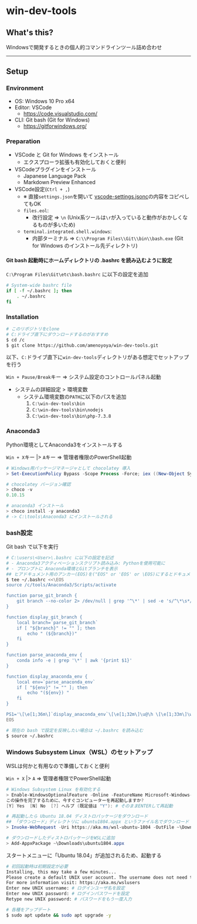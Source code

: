 # win-dev-tools

## What's this?

Windowsで開発するときの個人的コマンドラインツール詰め合わせ

***

## Setup

### Environment
- OS: Windows 10 Pro x64
- Editor: VSCode
    - https://code.visualstudio.com/
- CLI: Git bash (Git for Windows)
    - https://gitforwindows.org/

### Preparation
- VSCode と Git for Windows をインストール
    - エクスプローラ拡張も有効化しておくと便利
- VSCodeプラグインをインストール
    - Japanese Language Pack
    - Markdown Preview Enhanced
- VSCode設定(`Ctrl + ,`)
    - ※ 直接`settings.json`を開いて [vscode-settings.jsonc](./vscode-settings.jsonc)の内容をコピペしてもOK
    - `files.eol`:
        - 改行設定 => `\n` (Unix系ツールは`\r`が入っていると動作がおかしくなるものが多いため)
    - `terminal.integrated.shell.windows`:
        - 内部ターミナル => `C:\\Program Files\\Git\\bin\\bash.exe` (Git for Windows のインストール先ディレクトリ)

#### Git bash 起動時にホームディレクトリの .bashrc を読み込むように設定
`C:\Program Files\Git\etc\bash.bashrc` に以下の設定を追加

```bash
# System-wide bashrc file
if [ -f ~/.bashrc ]; then
    . ~/.bashrc
fi
```

### Installation
```bash
# このリポジトリをclone
# C:ドライブ直下にダウンロードするのがおすすめ
$ cd /c
$ git clone https://github.com/amenoyoya/win-dev-tools.git
```

以下、`C:`ドライブ直下に`win-dev-tools`ディレクトリがある想定でセットアップを行う

`Win + Pause/Break`キー => システム設定のコントロールパネル起動

- システムの詳細設定 > 環境変数
    - システム環境変数の`PATH`に以下のパスを追加
        1. `C:\win-dev-tools\bin`
        2. `C:\win-dev-tools\bin\nodejs`
        3. `C:\win-dev-tools\bin\php-7.3.8`

### Anaconda3
Python環境としてAnaconda3をインストールする

`Win + X`キー |> `A`キー => 管理者権限のPowerShell起動

```powershell
# Windows用パッケージマネージャとして chocolatey 導入
> Set-ExecutionPolicy Bypass -Scope Process -Force; iex ((New-Object System.Net.WebClient).DownloadString('https://chocolatey.org/install.ps1'))

# chocolatey バージョン確認
> choco -v
0.10.15

# anaconda3 インストール
> choco install -y anaconda3
# -> C:\tools\Anaconda3 にインストールされる
```

### bash設定
Git bash で以下を実行

```bash
# C:\users\<User>\.bashrc に以下の設定を記述
# - Anaconda3アクティベーションスクリプト読み込み: Pythonを使用可能に
# - プロンプトに Anaconda環境とGitブランチを表示
## ヒアドキュメント用のアンカー(EOS)を("EOS" or 'EOS' or \EOS)にするとドキュメント内の変数展開をエスケープしてくれる
$ tee ~/.bashrc <<\EOS
source /c/tools/Anaconda3/Scripts/activate

function parse_git_branch {
    git branch --no-color 2> /dev/null | grep '^\*' | sed -e 's/^\*\s*//'
}

function display_git_branch {
    local branch=`parse_git_branch`
    if [ "${branch}" != "" ]; then
        echo " (${branch})"
    fi
}

function parse_anaconda_env {
    conda info -e | grep '\*' | awk '{print $1}'
}

function display_anaconda_env {
    local env=`parse_anaconda_env`
    if [ "${env}" != "" ]; then
        echo "(${env}) "
    fi
}

PS1='\[\e[1;36m\]`display_anaconda_env`\[\e[1;32m\]\u@\h \[\e[1;33m\]\w\[\e[1;34m\]`display_git_branch`\[\e[0;37m\]\n\$ '
EOS

# 現在の bash で設定を反映したい場合は ~/.bashrc を読み込む
$ source ~/.bashrc
```

### Windows Subsystem Linux（WSL）のセットアップ
WSLは何かと有用なので準備しておくと便利

`Win + X` |> `A` => 管理者権限でPowerShell起動

```powershell
# Windows Subsystem Linux を有効化する
> Enable-WindowsOptionalFeature -Online -FeatureName Microsoft-Windows-Subsystem-Linux
この操作を完了するために、今すぐコンピューターを再起動しますか?
[Y] Yes  [N] No  [?] ヘルプ (既定値は "Y"): # そのままENTERして再起動

# 再起動したら Ubuntu 18.04 ディストロパッケージをダウンロード
## 「ダウンロード」ディレクトリに ubuntu1804.appx というファイル名でダウンロード
> Invoke-WebRequest -Uri https://aka.ms/wsl-ubuntu-1804 -OutFile ~\Downloads\ubuntu1804.appx -UseBasicParsing

# ダウンロードしたディストロパッケージをWSLに追加
> Add-AppxPackage ~\Downloads\ubuntu1804.appx
```

スタートメニューに「Ubuntu 18.04」が追加されるため、起動する

```bash
# 初回起動時は初期設定が必要
Installing, this may take a few minutes...
Please create a default UNIX user account. The username does not need to match your Windows username.
For more information visit: https://aka.ms/wslusers
Enter new UNIX username: # ログインユーザ名を設定
Enter new UNIX password: # ログインパスワードを設定
Retype new UNIX password: # パスワードをもう一度入力

# 各種をアップデート
$ sudo apt update && sudo apt upgrade -y
```
